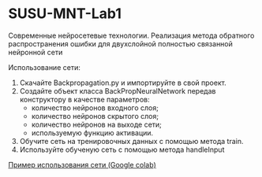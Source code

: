 # SUSU-MNT-Lab1
Современные нейросетевые технологии. Реализация метода обратного распространения ошибки для двухслойной полностью связанной нейронной сети

Использование сети:
1. Скачайте Backpropagation.py и импортируйте в свой проект.
2. Создайте объект класса BackPropNeuralNetwork передав конструктору в качестве параметров:
    - количество нейронов входного слоя;
    - количество нейронов скрытого слоя;
    - количество нейронов на выходе сети;
    - используемую функцию активации. 
3. Обучите сеть на тренировочных данных с помощью метода train.
4. Используйте обученую сеть с помощью метода handleInput

[Пример использования сети (Google colab)](https://colab.research.google.com/drive/1HrE4w3wYRS04_MO_Pc6ZE_lgZIljecTw?authuser=1#scrollTo=flMJrQJwLJb-)
